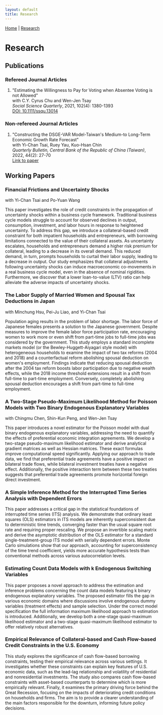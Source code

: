 ```yaml
---
layout: default
title: Research
---
```


[Home](index.md) | [Research](research.md)

# Research

## Publications

### Refereed Journal Articles

1. "Estimating the Willingness to Pay for Voting when Absentee Voting is not Allowed"  
   with C.Y. Cyrus Chu and Wen-Jen Tsay  
   *Social Science Quarterly*, 2021, 102(4): 1380-1393  
   [DOI: 10.1111/ssqu.13014](https://doi.org/10.1111/ssqu.13014)

### Non-refereed Journal Articles

1. "Constructing the DSGE-VAR Model-Taiwan's Medium-to Long-Term Economic Growth Rate Forecast"  
   with Yi-Chan Tsai, Ruey Yau, Kuo-Hsan Chin  
   *Quarterly Bulletin, Central Bank of the Republic of China (Taiwan)*, 2022, 44(2): 27-70  
   [Link to paper](https://www.cbc.gov.tw/dl-191344-3ea494656eea4c00823226f85f309220.html)

## Working Papers

### Financial Frictions and Uncertainty Shocks
with Yi-Chan Tsai and Po-Yuan Wang

This paper investigates the role of credit constraints in the propagation of uncertainty shocks within a business cycle framework. Traditional business cycle models struggle to account for observed declines in output, consumption, investment, and labor hours in response to heightened uncertainty. To address this gap, we introduce a collateral-based credit constraint for both impatient households and entrepreneurs, with borrowing limitations connected to the value of their collateral assets. As uncertainty escalates, households and entrepreneurs demand a higher risk premium for collateral, leading to a decrease in its overall demand. This reduced demand, in turn, prompts households to curtail their labor supply, leading to a decrease in output. Our study emphasizes that collateral adjustments following uncertainty shocks can induce macroeconomic co-movements in a real business cycle model, even in the absence of nominal rigidities. Furthermore, we discover that a lower loan-to-value (LTV) ratio can help alleviate the adverse impacts of uncertainty shocks.

### The Labor Supply of Married Women and Spousal Tax Deductions in Japan
with Minchung Hsu, Pei-Ju Liao, and Yi-Chan Tsai

Population aging results in the problem of labor shortage. The labor force of Japanese females presents a solution to the Japanese government. Despite measures to improve the female labor force participation rate, encouraging women to work more or even shift from part-time jobs to full-time jobs was considered by the government. This study employs a standard incomplete markets model (or the Bewley-Huggett-Aiyagari style model) with heterogeneous households to examine the impact of two tax reforms (2004 and 2018) and a counterfactual reform abolishing spousal deduction on women's employment. Findings indicate that reducing spousal deduction after the 2004 tax reform boosts labor participation due to negative wealth effects, while the 2018 income threshold extensions result in a shift from full-time to part-time employment. Conversely, completely abolishing spousal deduction encourages a shift from part-time to full-time employment.

### A Two-Stage Pseudo-Maximum Likelihood Method for Poisson Models with Two Binary Endogenous Explanatory Variables
with Chingmu Chen, Shin-Kun Peng, and Wen-Jen Tsay

This paper introduces a novel estimator for the Poisson model with dual binary endogenous explanatory variables, addressing the need to quantify the effects of preferential economic integration agreements. We develop a two-stage pseudo-maximum likelihood estimator and derive analytical gradient matrices as well as Hessian matrices. These exact formulas improve computational speed significantly. Applying our approach to trade data, we find that preferential trade agreements have a positive impact on bilateral trade flows, while bilateral investment treaties have a negative effect. Additionally, the positive interaction term between these two treaties suggests that preferential trade agreements promote horizontal foreign direct investment.

### A Simple Inference Method for the Interrupted Time Series Analysis with Dependent Errors

This paper addresses a critical gap in the statistical foundations of interrupted time series (ITS) analysis. We demonstrate that ordinary least squares (OLS) estimators in ITS models are inherently superconsistent due to deterministic time trends, converging faster than the usual square root rate and requiring proper rescaling. We propose an invertible scaling matrix and derive the asymptotic distribution of the OLS estimator for a standard single-treatment-group ITS model with serially dependent errors. Monte Carlo simulations show that our approach, accounting for superconsistency of the time trend coefficient, yields more accurate hypothesis tests than conventional methods across various autocorrelation levels.

### Estimating Count Data Models with k Endogenous Switching Variables

This paper proposes a novel approach to address the estimation and inference problems concerning the count data models featuring k binary endogenous explanatory variables. The proposed estimator fills the gap in various economic domains where discussions involve endogenous dummy variables (treatment effects) and sample selection. Under the correct model specification the full information maximum likelihood approach to estimation is introduced. Additionally, we develop both a one-stage quasi-maximum likelihood estimator and a two-stage quasi-maximum likelihood estimator to offer relatively robust alternatives.

### Empirical Relevance of Collateral-based and Cash Flow-based Credit Constraints in the U.S. Economy

This study explores the significance of cash flow-based borrowing constraints, testing their empirical relevance across various settings. It investigates whether these constraints can explain key features of U.S. economic data, such as the lead-lag relationship and volatility of residential and nonresidential investments. The study also compares cash flow-based constraints with asset-based counterparts to determine which is more empirically relevant. Finally, it examines the primary driving force behind the Great Recession, focusing on the impacts of deteriorating credit conditions on households and firms. The aim is to provide a clearer understanding of the main factors responsible for the downturn, informing future policy decisions.
